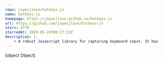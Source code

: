 ```yaml
---
repo: jaywcjlove/hotkeys-js
name: hotkeys-js
homepage: https://jaywcjlove.github.io/hotkeys-js
url: https://github.com/jaywcjlove/hotkeys-js
stars: 6770
starredAt: 2020-05-24T00:27:22Z
description: |-
    ➷ A robust Javascript library for capturing keyboard input. It has no dependencies. 
---
```


[object Object]
